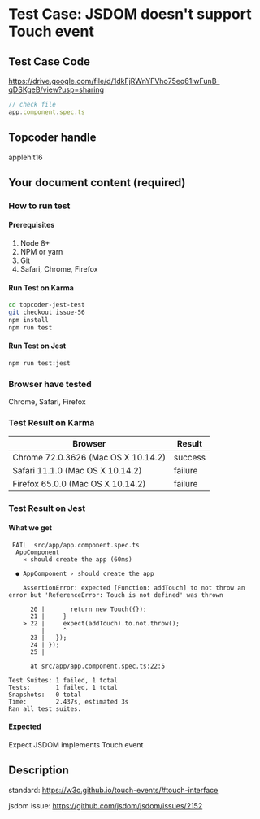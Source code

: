 # Test Case: JSDOM doesn't support Touch event

## Test Case Code
https://drive.google.com/file/d/1dkFjRWnYFVho75eq61iwFunB-qDSKgeB/view?usp=sharing

```js
// check file
app.component.spec.ts
```

## Topcoder handle

applehit16

## Your document content (required)
### How to run test
#### Prerequisites

1. Node 8+
2. NPM or yarn
3. Git
4. Safari, Chrome, Firefox

#### Run Test on Karma

```bash
cd topcoder-jest-test
git checkout issue-56
npm install
npm run test
```
#### Run Test on Jest

```bash
npm run test:jest
```

### Browser have tested

Chrome, Safari, Firefox

### Test Result on Karma

| Browser | Result |
| ------ | ------ |
| Chrome 72.0.3626 (Mac OS X 10.14.2) | success |
| Safari 11.1.0 (Mac OS X 10.14.2)  | failure |
| Firefox 65.0.0 (Mac OS X 10.14.2) | failure |


### Test Result on Jest
#### What we get
```
 FAIL  src/app/app.component.spec.ts
  AppComponent
    ✕ should create the app (60ms)

  ● AppComponent › should create the app

    AssertionError: expected [Function: addTouch] to not throw an error but 'ReferenceError: Touch is not defined' was thrown

      20 |       return new Touch({});
      21 |     }
    > 22 |     expect(addTouch).to.not.throw();
         |     ^
      23 |   });
      24 | });
      25 |

      at src/app/app.component.spec.ts:22:5

Test Suites: 1 failed, 1 total
Tests:       1 failed, 1 total
Snapshots:   0 total
Time:        2.437s, estimated 3s
Ran all test suites.

```
#### Expected
Expect JSDOM implements Touch event

## Description


standard: https://w3c.github.io/touch-events/#touch-interface

jsdom issue: https://github.com/jsdom/jsdom/issues/2152


